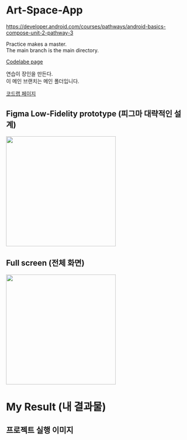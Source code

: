 # Art-Space-App
https://developer.android.com/courses/pathways/android-basics-compose-unit-2-pathway-3

Practice makes a master.   
The main branch is the main directory.   

[Codelabe page](https://developer.android.com/codelabs/basic-android-kotlin-compose-art-space#0)

연습이 장인을 만든다.   
이 메인 브랜치는 메인 폴더입니다.   

[코드랩 페이지](https://developer.android.com/codelabs/basic-android-kotlin-compose-art-space#0)


## Figma Low-Fidelity prototype (피그마 대략적인 설계)
<img src="https://github.com/shwoghk14/Art-Space-App/assets/48680511/20006657-2c0d-456b-8c50-17626fd74d34" width="300" />

## Full screen (전체 화면)
<img src="https://github.com/shwoghk14/Art-Space-App/assets/48680511/a5c73153-567c-45e6-b901-5de4f7e6c9d8" width="300" />

# My Result (내 결과물)
## 프로젝트 실행 이미지
<!--
| Compose | SwiftUI |
| :---------------: | :---------------: |
| <img src="https://github.com/shwoghk14/Business-card-app/assets/48680511/67f977bb-c823-4cd6-b1e9-4b9366980b78" width="300" /> | <img src="https://github.com/shwoghk14/Business-card-app/assets/48680511/936c83b0-ad8f-4854-92ed-0bcdb1d1f456" width="300" /> | -->
